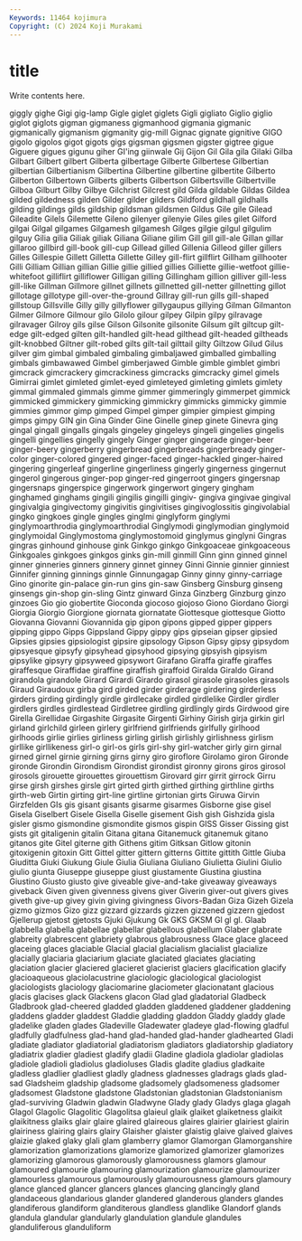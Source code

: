 ```yaml
---
Keywords: 11464 kojimura
Copyright: (C) 2024 Koji Murakami
---
```


# title

Write contents here.



giggly gighe
Gigi gig-lamp Gigle giglet giglets Gigli gigliato Giglio giglio giglot
giglots gigman gigmaness gigmanhood gigmania gigmanic gigmanically gigmanism gigmanity gig-mill
Gignac gignate gignitive GIGO gigolo gigolos gigot gigots gigs gigsman
gigsmen gigster gigtree gigue Giguere gigues gigunu giher GI'ing giinwale
Gij Gijon Gil Gila gila Gilaki Gilba Gilbart Gilbert gilbert
Gilberta gilbertage Gilberte Gilbertese Gilbertian gilbertian Gilbertianism Gilbertina Gilbertine gilbertine
gilbertite Gilberto Gilberton Gilbertown Gilberts gilberts Gilbertson Gilbertsville Gilbertville Gilboa
Gilburt Gilby Gilbye Gilchrist Gilcrest gild Gilda gildable Gildas Gildea
gilded gildedness gilden Gilder gilder gilders Gildford gildhall gildhalls gilding
gildings gilds gildship gildsman gildsmen Gildus Gile gile Gilead Gileadite
Gilels Gilemette Gileno gilenyer gilenyie Giles giles gilet Gilford gilgai
Gilgal gilgames Gilgamesh gilgamesh Gilges gilgie gilgul gilgulim gilguy Gilia
gilia Giliak giliak Giliana Giliane gilim Gill gill gill-ale Gillan
gillar gillaroo gillbird gill-book gill-cup Gillead gilled Gillenia Gilleod giller
gillers Gilles Gillespie Gillett Gilletta Gillette Gilley gill-flirt gillflirt Gillham
gillhooter Gilli Gilliam Gillian gillian Gillie gillie gillied gillies Gilliette
gillie-wetfoot gillie-whitefoot gilliflirt gilliflower Gilligan gilling Gillingham gillion gilliver gill-less
gill-like Gillman Gillmore gillnet gillnets gillnetted gill-netter gillnetting gillot gillotage
gillotype gill-over-the-ground Gillray gill-run gills gill-shaped gillstoup Gillsville Gilly gilly
gillyflower gillygaupus gillying Gilman Gilmanton Gilmer Gilmore Gilmour gilo Gilolo
gilour gilpey Gilpin gilpy gilravage gilravager Gilroy gils gilse Gilson
Gilsonite gilsonite Gilsum gilt giltcup gilt-edge gilt-edged gilten gilt-handled gilt-head
gilthead gilt-headed giltheads gilt-knobbed Giltner gilt-robed gilts gilt-tail gilttail gilty
Giltzow Gilud Gilus gilver gim gimbal gimbaled gimbaling gimbaljawed gimballed
gimballing gimbals gimbawawed Gimbel gimberjawed Gimble gimble gimblet gimbri gimcrack
gimcrackery gimcrackiness gimcracks gimcracky gimel gimels Gimirrai gimlet gimleted gimlet-eyed
gimleteyed gimleting gimlets gimlety gimmal gimmaled gimmals gimme gimmer gimmeringly
gimmerpet gimmick gimmicked gimmickery gimmicking gimmickry gimmicks gimmicky gimmie gimmies
gimmor gimp gimped Gimpel gimper gimpier gimpiest gimping gimps gimpy
GIN gin Gina Ginder Gine Ginelle ginep ginete Ginevra ging
gingal gingall gingalls gingals gingeley gingeleys gingeli gingelies gingelis gingelli
gingellies gingelly gingely Ginger ginger gingerade ginger-beer ginger-beery gingerberry gingerbread
gingerbreads gingerbready ginger-color ginger-colored gingered ginger-faced ginger-hackled ginger-haired gingering gingerleaf
gingerline gingerliness gingerly gingerness gingernut gingerol gingerous ginger-pop ginger-red gingerroot
gingers gingersnap gingersnaps gingerspice gingerwork gingerwort gingery gingham ginghamed ginghams
gingili gingilis gingilli gingiv- gingiva gingivae gingival gingivalgia gingivectomy gingivitis
gingivitises gingivoglossitis gingivolabial gingko gingkoes gingle gingles ginglmi ginglyform ginglymi
ginglymoarthrodia ginglymoarthrodial Ginglymodi ginglymodian ginglymoid ginglymoidal Ginglymostoma ginglymostomoid ginglymus ginglyni
Gingras gingras ginhound ginhouse gink Ginkgo ginkgo Ginkgoaceae ginkgoaceous Ginkgoales
ginkgoes ginkgos ginks gin-mill ginmill Ginn ginn ginned ginnel ginner
ginneries ginners ginnery ginnet ginney Ginni Ginnie ginnier ginniest Ginnifer
ginning ginnings ginnle Ginnungagap Ginny ginny ginny-carriage Gino ginorite gin-palace
gin-run gins gin-saw Ginsberg Ginsburg ginseng ginsengs gin-shop gin-sling Gintz
ginward Ginza Ginzberg Ginzburg ginzo ginzoes Gio gio giobertite Gioconda
giocoso giojoso Giono Giordano Giorgi Giorgia Giorgio Giorgione giornata giornatate
Giottesque giottesque Giotto Giovanna Giovanni Giovannida gip gipon gipons gipped
gipper gippers gipping gippo Gipps Gippsland Gippy gippy gips gipseian
gipser gipsied Gipsies gipsies gipsiologist gipsire gipsology Gipson Gipsy gipsy
gipsydom gipsyesque gipsyfy gipsyhead gipsyhood gipsying gipsyish gipsyism gipsylike gipsyry
gipsyweed gipsywort Girafano Giraffa giraffe giraffes giraffesque Giraffidae giraffine giraffish
giraffoid Giralda Giraldo Girand girandola girandole Girard Girardi Girardo girasol
girasole girasoles girasols Giraud Giraudoux girba gird girded girder girderage
girdering girderless girders girding girdingly girdle girdlecake girdled girdlelike Girdler
girdler girdlers girdles girdlestead Girdletree girdling girdlingly girds Girdwood gire
Girella Girellidae Girgashite Girgasite Girgenti Girhiny Girish girja girkin girl
girland girlchild girleen girlery girlfriend girlfriends girlfully girlhood girlhoods girlie
girlies girliness girling girlish girlishly girlishness girlism girllike girllikeness girl-o
girl-os girls girl-shy girl-watcher girly girn girnal girned girnel girnie
girning girns girny giro giroflore Girolamo giron Gironde gironde Girondin
Girondism Girondist girondist gironny girons giros girosol girosols girouette girouettes
girouettism Girovard girr girrit girrock Girru girse girsh girshes girsle
girt girted girth girthed girthing girthline girths girth-web Girtin girting
girt-line girtline girtonian girts Giruwa Girvin Girzfelden GIs gis gisant
gisants gisarme gisarmes Gisborne gise gisel Gisela Giselbert Gisele Gisella
Giselle gisement Gish gish Gishzida gisla gisler gismo gismondine gismondite
gismos gispin GISS Gisser Gissing gist gists git gitaligenin gitalin
Gitana gitana Gitanemuck gitanemuk gitano gitanos gite Gitel giterne gith
Githens gitim Gitksan Gitlow gitonin gitoxigenin gitoxin Gitt Gittel gitter
gittern gitterns Gittite gittith Gittle Giuba Giuditta Giuki Giukung Giule
Giulia Giuliana Giuliano Giulietta Giulini Giulio giulio giunta Giuseppe giuseppe
giust giustamente Giustina giustina Giustino Giusto giusto give giveable give-and-take
giveaway giveaways giveback Given given givenness givens giver Giverin giver-out
givers gives giveth give-up givey givin giving givingness Givors-Badan Giza
Gizeh Gizela gizmo gizmos Gizo gizz gizzard gizzards gizzen gizzened
gizzern gjedost Gjellerup gjetost gjetosts Gjuki Gjukung Gk GKS GKSM
Gl gl gl. Glaab glabbella glabella glabellae glabellar glabellous glabellum
Glaber glabrate glabreity glabrescent glabriety glabrous glabrousness Glace glace glaceed
glaceing glaces glaciable Glacial glacial glacialism glacialist glacialize glacially glaciaria
glaciarium glaciate glaciated glaciates glaciating glaciation glacier glaciered glacieret glacierist
glaciers glacification glacify glacioaqueous glaciolacustrine glaciologic glaciological glaciologist glaciologists glaciology
glaciomarine glaciometer glacionatant glacious glacis glacises glack Glackens glacon Glad
glad gladatorial Gladbeck Gladbrook glad-cheered gladded gladden gladdened gladdener gladdening
gladdens gladder gladdest Gladdie gladding gladdon Gladdy gladdy glade gladelike
gladen glades Gladeville Gladewater gladeye glad-flowing gladful gladfully gladfulness glad-hand
glad-handed glad-hander gladhearted Gladi gladiate gladiator gladiatorial gladiatorism gladiators gladiatorship
gladiatory gladiatrix gladier gladiest gladify gladii Gladine gladiola gladiolar gladiolas
gladiole gladioli gladiolus gladioluses Gladis gladite gladius gladkaite gladless gladlier
gladliest gladly gladness gladnesses gladrags glads glad-sad Gladsheim gladship gladsome
gladsomely gladsomeness gladsomer gladsomest Gladstone gladstone Gladstonian gladstonian Gladstonianism glad-surviving
Gladwin gladwin Gladwyne Glady glady Gladys glaga glagah Glagol Glagolic
Glagolitic Glagolitsa glaieul glaik glaiket glaiketness glaikit glaikitness glaiks glair
glaire glaired glaireous glaires glairier glairiest glairin glairiness glairing glairs
glairy Glaisher glaister glaistig glaive glaived glaives glaizie glaked glaky
glali glam glamberry glamor Glamorgan Glamorganshire glamorization glamorizations glamorize glamorized
glamorizer glamorizes glamorizing glamorous glamorously glamorousness glamors glamour glamoured glamourie
glamouring glamourization glamourize glamourizer glamourless glamourous glamourously glamourousness glamours glamoury
glance glanced glancer glancers glances glancing glancingly gland glandaceous glandarious
glander glandered glanderous glanders glandes glandiferous glandiform glanditerous glandless glandlike
Glandorf glands glandula glandular glandularly glandulation glandule glandules glanduliferous glanduliform
